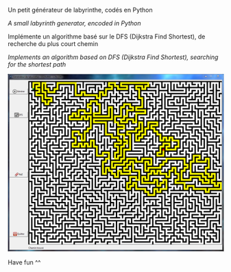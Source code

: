 Un petit générateur de labyrinthe, codés en Python

*A small labyrinth generator, encoded in Python*


Implémente un algorithme basé sur le DFS (Dijkstra Find Shortest), de recherche du plus court chemin

*Implements an algorithm based on DFS (Dijkstra Find Shortest), searching for the shortest path*

![alt tag](https://github.com/LesConcepteursAssocies/gen-laby/blob/master/screenshot.png "gen-laby")

Have fun ^^